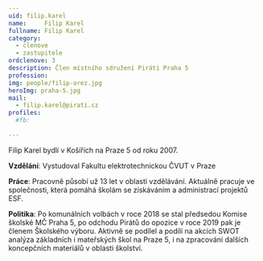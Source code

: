 ```yaml
---
uid: filip.karel
name:     Filip Karel
fullname: Filip Karel
category:
  - clenove
  - zastupitele
ordclenove: 3
description: Člen místního sdružení Piráti Praha 5
profession:  
img: people/filip-orez.jpg
heroImg: praha-5.jpg
mail:
  - filip.karel@pirati.cz
profiles:
  #fb: 

---
```


Filip Karel bydlí v Košířích na Praze 5 od roku 2007.

**Vzdělání**: Vystudoval Fakultu elektrotechnickou ČVUT v Praze

**Práce**: Pracovně působí už 13 let v oblasti vzdělávání. Aktuálně pracuje ve společnosti, která pomáhá školám se získáváním a administrací projektů ESF.

**Politika**: Po komunálních volbách v roce 2018 se stal předsedou Komise školské MČ Praha 5, po odchodu Pirátů do opozice v roce 2019 pak je členem Školského výboru. Aktivně se podílel a podílí na akcích SWOT analýza základních i mateřských škol na Praze 5, i na zpracování dalších koncepčních materiálů v oblasti školství.

